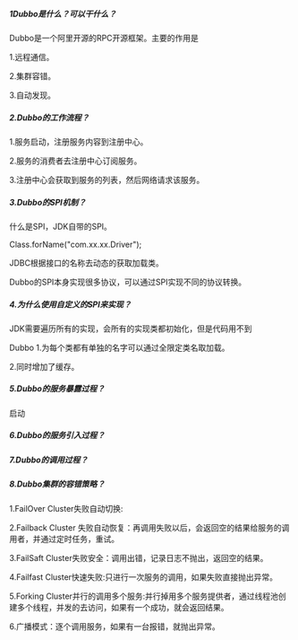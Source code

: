 ##### 1Dubbo是什么？可以干什么？

Dubbo是一个阿里开源的RPC开源框架。主要的作用是

1.远程通信。

2.集群容错。

3.自动发现。

##### 2.Dubbo的工作流程？

1.服务启动，注册服务内容到注册中心。

2.服务的消费者去注册中心订阅服务。

3.注册中心会获取到服务的列表，然后网络请求该服务。

##### 3.Dubbo的SPI机制？

什么是SPI，JDK自带的SPI。

Class.forName("com.xx.xx.Driver");

JDBC根据接口的名称去动态的获取加载类。

Dubbo的SPI本身实现很多协议，可以通过SPI实现不同的协议转换。

##### 4.为什么使用自定义的SPI来实现？

JDK需要遍历所有的实现，会所有的实现类都初始化，但是代码用不到

Dubbo 1.为每个类都有单独的名字可以通过全限定类名取加载。

2.同时增加了缓存。

##### 5.Dubbo的服务暴露过程？

启动

##### 6.Dubbo的服务引入过程？

##### 7.Dubbo的调用过程？

##### 8.Dubbo集群的容错策略？

1.FailOver Cluster失败自动切换:

2.Failback Cluster 失败自动恢复：再调用失败以后，会返回空的结果给服务的调用者，并通过定时任务，重试。

3.FailSaft Cluster失败安全：调用出错，记录日志不抛出，返回空的结果。

4.Failfast Cluster快速失败:只进行一次服务的调用，如果失败直接抛出异常。

5.Forking Cluster并行的调用多个服务:并行掉用多个服务提供者，通过线程池创建多个线程，并发的去访问，如果有一个成功，就会返回结果。

6.广播模式：逐个调用服务，如果有一台报错，就抛出异常。



